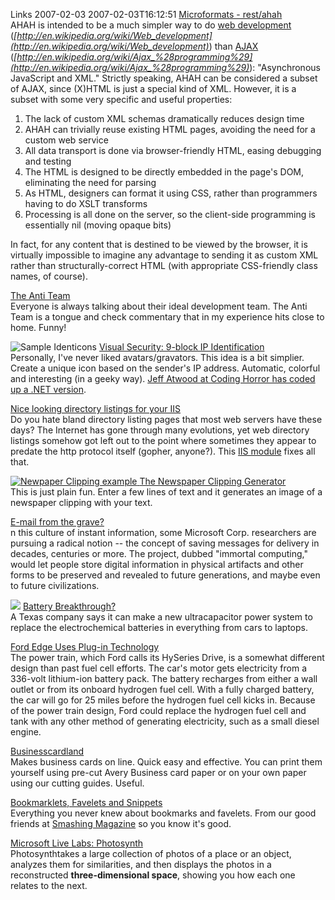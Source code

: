 Links 2007-02-03
2007-02-03T16:12:51
[Microformats - rest/ahah](http://microformats.org/wiki/rest/ahah)   
AHAH is intended to be a much simpler way to do [web development](http://en.wikipedia.org/wiki/Web_development) (_[http://en.wikipedia.org/wiki/Web_development](http://en.wikipedia.org/wiki/Web_development)_) than [AJAX](http://en.wikipedia.org/wiki/Ajax_%28programming%29) (_[http://en.wikipedia.org/wiki/Ajax_%28programming%29](http://en.wikipedia.org/wiki/Ajax_%28programming%29)_): "Asynchronous JavaScript and XML." Strictly speaking, AHAH can be considered a subset of AJAX, since (X)HTML is just a special kind of XML. However, it is a subset with some very specific and useful properties: 

  1. The lack of custom XML schemas dramatically reduces design time 
  2. AHAH can trivially reuse existing HTML pages, avoiding the need for a custom web service 
  3. All data transport is done via browser-friendly HTML, easing debugging and testing 
  4. The HTML is designed to be directly embedded in the page's DOM, eliminating the need for parsing 
  5. As HTML, designers can format it using CSS, rather than programmers having to do XSLT transforms 
  6. Processing is all done on the server, so the client-side programming is essentially nil (moving opaque bits) 

In fact, for any content that is destined to be viewed by the browser, it is virtually impossible to imagine any advantage to sending it as custom XML rather than structurally-correct HTML (with appropriate CSS-friendly class names, of course).  


[The Anti Team](http://codebetter.com/blogs/jeremy.miller/archive/2007/01/21/The-Anti-Team.aspx)   
Everyone is always talking about their ideal development team. The Anti Team is a tongue and check commentary that in my experience hits close to home. Funny!  


![Sample Identicons](/cdn/images/blog/WindowsLiveWriter/Links20070203_934C/identicon-samples%5B8%5D.png) [Visual Security: 9-block IP Identification](http://www.docuverse.com/blog/donpark/2007/01/18/visual-security-9-block-ip-identification)   
Personally, I've never liked avatars/gravators. This idea is a bit simplier. Create a unique icon based on the sender's IP address. Automatic, colorful and interesting (in a geeky way). [Jeff Atwood at Coding Horror has coded up a .NET version](http://www.codinghorror.com/blog/archives/000774.html). 

[Nice looking directory listings for your IIS](http://mvolo.com/blogs/serverside/archive/2007/01/21/Get-nice-looking-directory-listings-for-your-IIS-website-with-DirectoryListingModule.aspx)   
Do you hate bland directory listing pages that most web servers have these days? The Internet has gone through many evolutions, yet web directory listings somehow got left out to the point where sometimes they appear to predate the http protocol itself (gopher, anyone?). This [IIS module](http://mvolo.com/files/DirectoryListingApp.zip) fixes all that.

[ ![Newpaper Clipping example](/cdn/images/blog/WindowsLiveWriter/Links20070203_934C/image%7B0%7D_thumb%5B5%5D.png) ](/cdn/images/blog/WindowsLiveWriter/Links20070203_934C/image%7B0%7D%5B7%5D.png) [The Newspaper Clipping Generator](http://www.fodey.com/generators/newspaper/snippet.asp)   
This is just plain fun. Enter a few lines of text and it generates an image of a newspaper clipping with your text.

[E-mail from the grave?](http://seattlepi.nwsource.com/business/300636_msftimmortal22.html)   
n this culture of instant information, some Microsoft Corp. researchers are pursuing a radical notion -- the concept of saving messages for delivery in decades, centuries or more. The project, dubbed "immortal computing," would let people store digital information in physical artifacts and other forms to be preserved and revealed to future generations, and maybe even to future civilizations.

![](/cdn/images/blog/WindowsLiveWriter/Links20070203_934C/ZENNBG%5B11%5D.jpg) [Battery Breakthrough?](http://www.technologyreview.com/Biztech/18086/)   
A Texas company says it can make a new ultracapacitor power system to replace the electrochemical batteries in everything from cars to laptops.

[Ford Edge Uses Plug-in Technology](http://crave.cnet.com/8301-1_105-9680254-1.html?part=rss&tag=feed&subj=Crave)   
The power train, which Ford calls its HySeries Drive, is a somewhat different design than past fuel cell efforts. The car's motor gets electricity from a 336-volt lithium-ion battery pack. The battery recharges from either a wall outlet or from its onboard hydrogen fuel cell. With a fully charged battery, the car will go for 25 miles before the hydrogen fuel cell kicks in. Because of the power train design, Ford could replace the hydrogen fuel cell and tank with any other method of generating electricity, such as a small diesel engine.

[Businesscardland](http://www.businesscardland.com/home/)   
Makes business cards on line. Quick easy and effective. You can print them yourself using pre-cut Avery Business card paper or on your own paper using our cutting guides. Useful.

[Bookmarklets, Favelets and Snippets](http://www.smashingmagazine.com/2007/01/24/bookmarklets-favelets-and-snippets/)   
Everything you never knew about bookmarks and favelets. From our good friends at [Smashing Magazine](http://www.smashingmagazine.com/) so you know it's good.

[Microsoft Live Labs: Photosynth](http://labs.live.com/photosynth/default.html)   
Photosynthtakes a large collection of photos of a place or an object, analyzes them for similarities, and then displays the photos in a reconstructed **three-dimensional space**, showing you how each one relates to the next.
